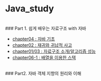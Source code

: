 # Java_study

<br>
### Part 1. 쉽게 배우는 자료구조 with 자바

* [chapter04 : 자바 기초](./part1/chapter04.md)
* [chapter02 : 재귀와 귀납적 사고](./part1/chapter02.md)
* [chapter01/03 : 자료구조 소개/알고리즘 성능](./part1/chapter01,03.md)
* [chapter06-1 : 배열을 이용한 스택](./part1/chapter06.md)

<br>
### Part2. 자바 객체 지향의 원리와 이해